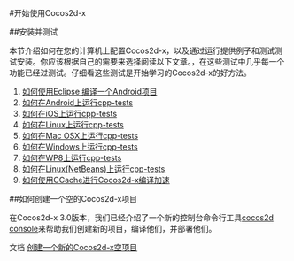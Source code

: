 
#开始使用Cocos2d-x


##安装并测试

本节介绍如何在您的计算机上配置Cocos2d-x，以及通过运行提供例子和测试测试安装。你应该根据自己的需要来选择阅读以下文章。，在这些测试中几乎每一个功能已经过测试。仔细看这些测试是开始学习的Cocos2d-x的好方法。


1. [如何使用Eclipse 编译一个Android项目](../how-to-build-android-project-with-eclipse/zh.md)
2. [如何在Android上运行cpp-tests](../how-to-run-cpp-tests-on-android/zh.md)
3. [如何在iOS上运行cpp-tests](../how-to-run-cpp-tests-on-iOS/zh.md)
4. [如何在Linux上运行cpp-tests](../how-to-run-cpp-tests-on-linux/zh.md)
5. [如何在Mac OSX上运行cpp-tests](../how-to-run-cpp-tests-on-Mac-OSX/zh.md)
6. [如何在Windows上运行cpp-tests](../how-to-run-cpp-tests-on-Win32/zh.md)
7. [如何在WP8上运行cpp-tests](../how-to-run-cpp-tests-on-WP8/zh.md)
8. [如何在Linux(NetBeans)上运行cpp-tests](../how-to-run-cpp-tests-on-NetBeans/zh.md)
9. [如何使用CCache进行Cocos2d-x编译加速](../ccache-speed-up/zh.md)

##如何创建一个空的Cocos2d-x项目

在Cocos2d-x 3.0版本，我们已经介绍了一个新的控制台命令行工具[cocos2d console](https://github.com/cocos2d/cocos2d-console)来帮助我们创建新的项目，编译他们，并部署他们。

文档 [创建一个新的Cocos2d-x空项目](../how-to-start-a-new-cocos2d-x-game/zh.md)